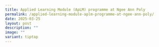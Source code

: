 ```yaml
---
title: Applied Learning Module (ApLM) programme at Ngee Ann Poly
permalink: /applied-learning-module-aplm-programme-at-ngee-ann-poly/
date: 2025-03-25
layout: post
description: ""
image: ""
variant: tiptap
---
```

